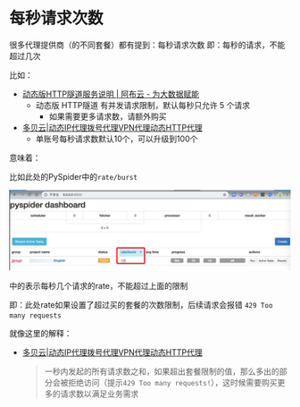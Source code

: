 # 每秒请求次数

很多代理提供商（的不同套餐）都有提到：每秒请求次数
即：每秒的请求，不能超过几次

比如：

* [动态版HTTP隧道服务说明 | 阿布云 - 为大数据赋能](https://www.abuyun.com/http-proxy/dyn-intro.html)
  * 动态版 HTTP隧道 有并发请求限制，默认每秒只允许 5 个请求
    * 如果需要更多请求数，请额外购买
* [多贝云|动态IP代理拨号代理VPN代理动态HTTP代理](http://dobel.cn/act/https_package/index.html)
  * 单账号每秒请求数默认10个，可以升级到100个

意味着：

比如此处的PySpider中的`rate/burst`

![pyspider_rate_burst_config](../../../assets/img/pyspider_rate_burst_config.png)

中的表示每秒几个请求的rate，不能超过上面的限制

即：此处rate如果设置了超过买的套餐的次数限制，后续请求会报错 `429 Too many requests`

就像这里的解释：

* [多贝云|动态IP代理拨号代理VPN代理动态HTTP代理](http://dobel.cn/act/https_q_a/index.html)
  > 一秒内发起的所有请求数之和，如果超出套餐限制的值，那么多出的部分会被拒绝访问（提示`429 Too many requests!`），这时候需要购买更多的请求数以满足业务需求
